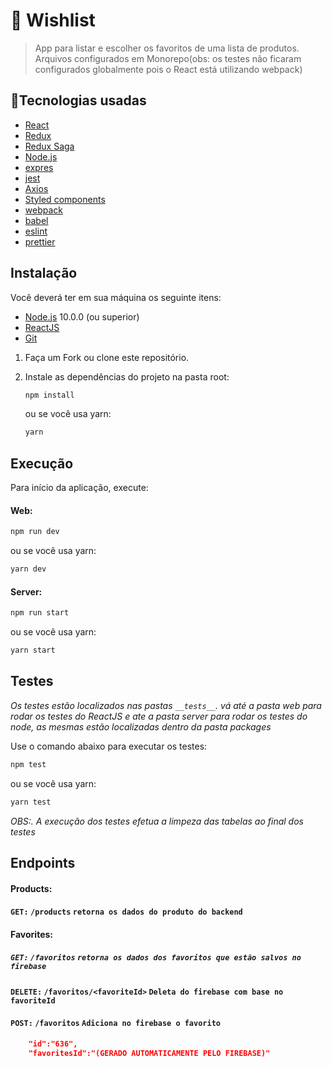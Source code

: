 # :bookmark_tabs: Wishlist

> App para listar e escolher os favoritos de uma lista de produtos.
> Arquivos configurados em Monorepo(obs: os testes não ficaram configurados globalmente pois o React está utilizando webpack)

## :rocket:Tecnologias usadas

- [React](https://pt-br.reactjs.org/)
- [Redux](https://redux.js.org/)
- [Redux Saga](https://redux-saga.js.org/)
- [Node.js](https://nodejs.org/)
- [expres](https://expressjs.com/pt-br/)
- [jest](https://jestjs.io/pt-BR/)
- [Axios](https://github.com/axios/axios)
- [Styled components](https://styled-components.com/)
- [webpack](https://webpack.js.org/)
- [babel](https://babeljs.io/)
- [eslint](https://eslint.org/)
- [prettier](https://prettier.io/)

## Instalação

Você deverá ter em sua máquina os seguinte itens:

- [Node.js](http://nodejs.org/) 10.0.0 (ou superior)
- [ReactJS](https://pt-br.reactjs.org/)
- [Git](http://git-scm.com/)

1. Faça um Fork ou clone este repositório.

2. Instale as dependências do projeto na pasta root:

   ```sh
   npm install
   ```

   ou se você usa yarn:

   ```sh
   yarn
   ```

## Execução

Para início da aplicação, execute:

#### Web:

```sh
npm run dev
```

ou se você usa yarn:

```sh
yarn dev
```

#### Server:

```sh
npm run start
```

ou se você usa yarn:

```sh
yarn start
```

## Testes

_Os testes estão localizados nas pastas `__tests__`. vá até a pasta web para rodar os testes do ReactJS e ate a pasta server para rodar os testes do node, as mesmas estão localizadas dentro da pasta packages_

Use o comando abaixo para executar os testes:

```sh
npm test
```

ou se você usa yarn:

```sh
yarn test
```

_OBS:. A execução dos testes efetua a limpeza das tabelas ao final dos testes_

## Endpoints

#### Products:

#### `GET:` `/products` `retorna os dados do produto do backend`

#### Favorites:

##### `GET:` `/favoritos` `retorna os dados dos favoritos que estão salvos no firebase`

#### `DELETE:` `/favoritos/<favoriteId>` `Deleta do firebase com base no favoriteId`

#### `POST:` `/favoritos` `Adiciona no firebase o favorito`

```json
	"id":"636",
	"favoritesId":"(GERADO AUTOMATICAMENTE PELO FIREBASE)"
```
